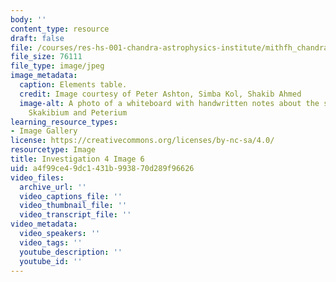 ```yaml
---
body: ''
content_type: resource
draft: false
file: /courses/res-hs-001-chandra-astrophysics-institute/mithfh_chandra_inv4_el_tb.jpg
file_size: 76111
file_type: image/jpeg
image_metadata:
  caption: Elements table.
  credit: Image courtesy of Peter Ashton, Simba Kol, Shakib Ahmed
  image-alt: A photo of a whiteboard with handwritten notes about the spectrums of
    Skakibium and Peterium
learning_resource_types:
- Image Gallery
license: https://creativecommons.org/licenses/by-nc-sa/4.0/
resourcetype: Image
title: Investigation 4 Image 6
uid: a4f99ce4-9dc1-431b-9938-70d289f96626
video_files:
  archive_url: ''
  video_captions_file: ''
  video_thumbnail_file: ''
  video_transcript_file: ''
video_metadata:
  video_speakers: ''
  video_tags: ''
  youtube_description: ''
  youtube_id: ''
---
```

